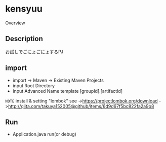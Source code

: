 # kensyuu

Overview

## Description

お試しでごにょごにょするPJ

## import

- import -> Maven -> Existing Maven Projects
- input Root Directory
- input Advanced Name template [groupId].[artifactId]

`NOTE` install & setting "lombok"
see ->https://projectlombok.org/download
->http://qiita.com/takuya152005@github/items/6d9d67f5bc822fa2a9b8


## Run

- Application.java run(or debug)
